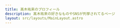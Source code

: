 ```yaml
---
title: 髙木祐来のプロフィール
description: 髙木祐来の好きなものやSNSが列挙されてるページ
layout: src/layouts/MainLayout.astro
---
```

